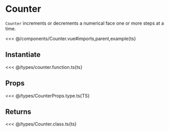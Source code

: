 <script setup lang="ts">
import Counter from '../components/Counter.vue';
</script>

# Counter

`Counter` increments or decrements a numerical face one or more steps at a time.

<Counter />

<<< @/components/Counter.vue#imports,parent,example{ts}

## Instantiate

<<< @/types/counter.function.ts{ts}

## Props

<<< @/types/CounterProps.type.ts{TS}

## Returns

<<< @/types/Counter.class.ts{ts}